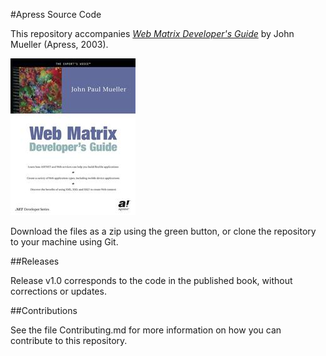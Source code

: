 #Apress Source Code

This repository accompanies [*Web Matrix Developer's Guide*](http://www.apress.com/9781590590928) by John Mueller (Apress, 2003).

![Cover image](9781590590928.jpg)

Download the files as a zip using the green button, or clone the repository to your machine using Git.

##Releases

Release v1.0 corresponds to the code in the published book, without corrections or updates.

##Contributions

See the file Contributing.md for more information on how you can contribute to this repository.
